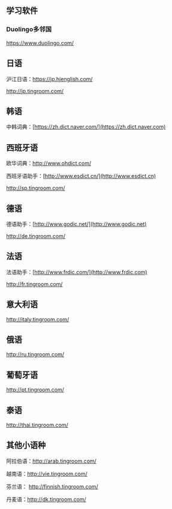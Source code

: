 ## 学习软件

### Duolingo多邻国

https://www.duolingo.com/

## 日语

沪江日语：https://jp.hjenglish.com/

http://jp.tingroom.com/

## 韩语

中韩词典：[https://zh.dict.naver.com/](https://zh.dict.naver.com)



## 西班牙语

欧华词典：http://www.ohdict.com/

西班牙语助手：[http://www.esdict.cn/](http://www.esdict.cn)

http://sp.tingroom.com/

## 德语

德语助手：[http://www.godic.net/](http://www.godic.net)

http://de.tingroom.com/

## 法语

法语助手：[http://www.frdic.com/](http://www.frdic.com)

http://fr.tingroom.com/

## 意大利语

http://italy.tingroom.com/



## 俄语

http://ru.tingroom.com/

## 葡萄牙语

http://pt.tingroom.com/



## 泰语

http://thai.tingroom.com/

## 其他小语种

阿拉伯语：http://arab.tingroom.com/

越南语：http://vie.tingroom.com/

芬兰语： http://finnish.tingroom.com/

丹麦语：http://dk.tingroom.com/